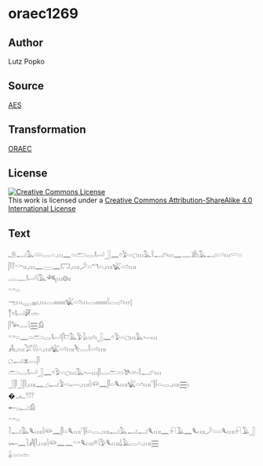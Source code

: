 # oraec1269

## Author

Lutz Popko

## Source

[AES](https://github.com/simondschweitzer/aes)

## Transformation

[ORAEC](https://oraec.github.io/)

## License

<a rel="license" href="http://creativecommons.org/licenses/by-sa/4.0/"><img alt="Creative Commons License" style="border-width:0" src="https://i.creativecommons.org/l/by-sa/4.0/88x31.png" /></a><br />This work is licensed under a <a rel="license" href="http://creativecommons.org/licenses/by-sa/4.0/">Creative Commons Attribution-ShareAlike 4.0 International License</a>

## Text

𓄂𓂝𓅓𓄲𓂋𓏏𓈒𓏥𓈖𓏏𓂧𓂋𓂡𓃀𓈖𓏌𓅱𓏏𓐎𓏥𓅓𓎛𓂝𓄹𓏥𓈖𓊃𓀀𓏤𓅓𓂝𓏏𓄹𓏥𓎟𓏏<br>
𓋴𓎝𓎡𓏭𓈒𓏥𓈖𓈀𓈖𓉐𓈒𓏥𓏤𓌳𓏏𓎔𓏏𓈒𓏥𓏤𓆤𓏏𓏌𓏥𓏤<br>
𓐛𓊃𓂡𓇋𓅓𓆈𓏥𓊗𓏤𓏤<br>
𓎡𓏏<br>
𓁸𓏥𓇾𓈇𓏤𓈒𓏥𓂋𓏤𓏤𓏤𓏤𓏤𓏤𓏤𓏤𓆤𓏏𓏌𓏥𓂋𓏤𓏤𓏤𓏤𓏤𓏤𓏤𓏤𓇋𓂋𓊪𓏌𓏥𓂆<br>
𓐩𓏌𓂡𓏞𓏛<br>
𓋴𓅨𓂋𓇋𓈗𓀁<br>
𓎡𓏏𓈖𓏏𓂧𓂋𓂡𓋴𓈞𓅓𓅱𓍖𓏥𓏌𓏤𓃀𓈖𓏌𓅱𓏏𓐎𓏥𓅓𓄑𓏥<br>
𓀻𓏤𓈒𓏥𓏤𓅯𓇋𓇋𓏏𓈒𓏥𓏤𓆤𓏏𓏌𓏥𓏤𓌸𓂋𓎛𓏏𓏌𓏥𓏤<br>
𓐎𓂝𓁷𓂋𓋴<br>
𓂧𓂋𓂡𓃀𓈖𓏌𓅱𓏏𓐎𓏥𓅓𓄑𓏥𓋴𓂋𓂧𓏏𓌗𓏛𓎛𓂝𓄹𓏥<br>
𓃀𓋴𓃀𓋴𓈒𓏥𓏤𓈖𓈎𓂝𓅱𓏏𓂷𓈒𓏥𓏤𓇋𓆛𓈖𓋴𓏏𓆰𓏥𓏤𓆤𓏏𓏌𓏥𓏤𓊹𓌢𓏏𓂋𓈒𓏥𓏤𓈗𓏤<br>
�𓂜𓇲<br>
𓄡𓊪𓂝𓀁<br>
𓎡𓏏<br>
𓍘𓂝𓅓𓆰𓏥𓏤𓇋𓆛𓈖𓋴𓏏𓆰𓏥𓏤𓊹𓌢𓏏𓂋𓈒𓏥𓏤𓂝𓅓𓂝𓂝𓆰𓏥𓏤𓈖𓍯𓄿𓈖𓆰𓏥𓏤𓌳𓏏𓏏𓆰𓏥𓏤𓍯𓄿𓃀𓆱𓈖𓍘𓀻𓋴𓈒𓏥𓏤𓇋𓆛𓈖𓈖𓎡𓆰𓏥𓏤𓎼𓇋𓅱𓆰𓏥𓏤𓍑𓄿𓂋𓏏𓈒𓏥𓏤𓈗<br>
𓏇𓏏𓏏𓏛<br>
